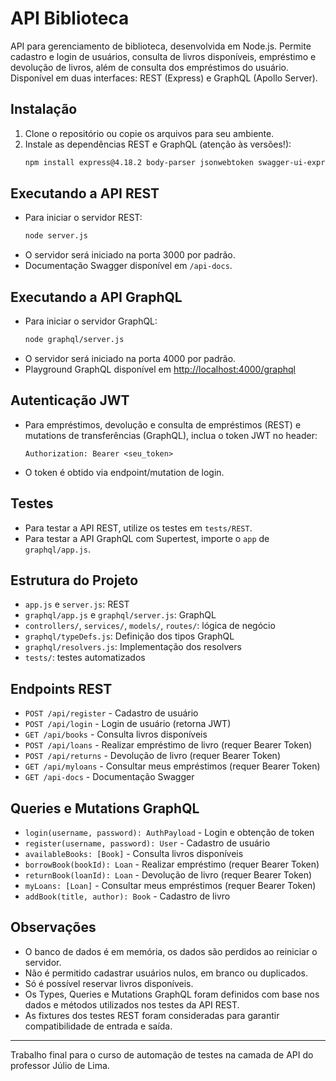 # API Biblioteca

API para gerenciamento de biblioteca, desenvolvida em Node.js. Permite cadastro e login de usuários, consulta de livros disponíveis, empréstimo e devolução de livros, além de consulta dos empréstimos do usuário. Disponível em duas interfaces: REST (Express) e GraphQL (Apollo Server).

## Instalação

1. Clone o repositório ou copie os arquivos para seu ambiente.
2. Instale as dependências REST e GraphQL (atenção às versões!):
   ```bash
   npm install express@4.18.2 body-parser jsonwebtoken swagger-ui-express apollo-server-express@3 graphql
   ```

## Executando a API REST

- Para iniciar o servidor REST:
  ```bash
  node server.js
  ```
- O servidor será iniciado na porta 3000 por padrão.
- Documentação Swagger disponível em `/api-docs`.

## Executando a API GraphQL

- Para iniciar o servidor GraphQL:
  ```bash
  node graphql/server.js
  ```
- O servidor será iniciado na porta 4000 por padrão.
- Playground GraphQL disponível em [http://localhost:4000/graphql](http://localhost:4000/graphql)

## Autenticação JWT

- Para empréstimos, devolução e consulta de empréstimos (REST) e mutations de transferências (GraphQL), inclua o token JWT no header:
  ```
  Authorization: Bearer <seu_token>
  ```
- O token é obtido via endpoint/mutation de login.

## Testes

- Para testar a API REST, utilize os testes em `tests/REST`.
- Para testar a API GraphQL com Supertest, importe o `app` de `graphql/app.js`.

## Estrutura do Projeto

- `app.js` e `server.js`: REST
- `graphql/app.js` e `graphql/server.js`: GraphQL
- `controllers/`, `services/`, `models/`, `routes/`: lógica de negócio
- `graphql/typeDefs.js`: Definição dos tipos GraphQL
- `graphql/resolvers.js`: Implementação dos resolvers
- `tests/`: testes automatizados

## Endpoints REST

- `POST /api/register` - Cadastro de usuário
- `POST /api/login` - Login de usuário (retorna JWT)
- `GET /api/books` - Consulta livros disponíveis
- `POST /api/loans` - Realizar empréstimo de livro (requer Bearer Token)
- `POST /api/returns` - Devolução de livro (requer Bearer Token)
- `GET /api/myloans` - Consultar meus empréstimos (requer Bearer Token)
- `GET /api-docs` - Documentação Swagger

## Queries e Mutations GraphQL

- `login(username, password): AuthPayload` - Login e obtenção de token
- `register(username, password): User` - Cadastro de usuário
- `availableBooks: [Book]` - Consulta livros disponíveis
- `borrowBook(bookId): Loan` - Realizar empréstimo (requer Bearer Token)
- `returnBook(loanId): Loan` - Devolução de livro (requer Bearer Token)
- `myLoans: [Loan]` - Consultar meus empréstimos (requer Bearer Token)
- `addBook(title, author): Book` - Cadastro de livro

## Observações

- O banco de dados é em memória, os dados são perdidos ao reiniciar o servidor.
- Não é permitido cadastrar usuários nulos, em branco ou duplicados.
- Só é possível reservar livros disponíveis.
- Os Types, Queries e Mutations GraphQL foram definidos com base nos dados e métodos utilizados nos testes da API REST.
- As fixtures dos testes REST foram consideradas para garantir compatibilidade de entrada e saída.

---
Trabalho final para o curso de automação de testes na camada de API do professor Júlio de Lima.
